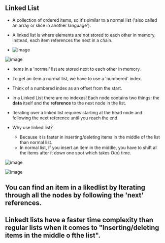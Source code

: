 ## Linked List
- A collection of ordered items, so it's similar to a normal list ('also called an array or slice in another language').
- A linked list is where elements are not stored to each other in memory, instead, each item references the next in a chain.

- ![image](https://github.com/user-attachments/assets/fbc5e8a6-4e7b-453c-91bb-292d2e449426)

![image](https://github.com/user-attachments/assets/8888f43f-d11b-4f43-9ef6-3c7805a18f18)

- Items in a 'normal' list are stored next to each other in memory.
- To get an item a normal list, we have to use a 'numbered' index.
- Think of a numbered index as an offset from the start.


- In a Linked List there are no indexes! Each node contains two things: the **data** itself and the **reference** to the next node in the list.
- Iterating over a linked list requires starting at the head node and following the next reference until you reach the end.
- Why use linked list?
  - Because it is faster in inserting/deleting items in the middle of the list than normal list.
  - In normal list, if you insert an item in the middle, you have to shift all the items after it down one spot which takes O(n) time.

![image](https://github.com/user-attachments/assets/b3de4bd2-b21e-42ee-852b-8de73fbc6546)

![image](https://github.com/user-attachments/assets/58235da5-cecf-4b9e-979b-048b5419032b)



## You can find an item in a likedlist by Iterating through all the nodes by following the 'next' references.
## Linkedt lists have a faster time complexity than regular lists when it comes to "Inserting/deleting items in the middle o fthe list".
